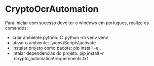 # CryptoOcrAutomation
Para iniciar com sucesso deve
ter o windows em portugues,
realize os comandos:
- criar ambiente python: ○ python -m venv venv
- ativar o ambiente: .\venv\Scripts\activate
- instalar projeto como pacote: pip install -e .
- intalar dependencias do projeto: pip install -r .\crypto_automation\requeriments.txt